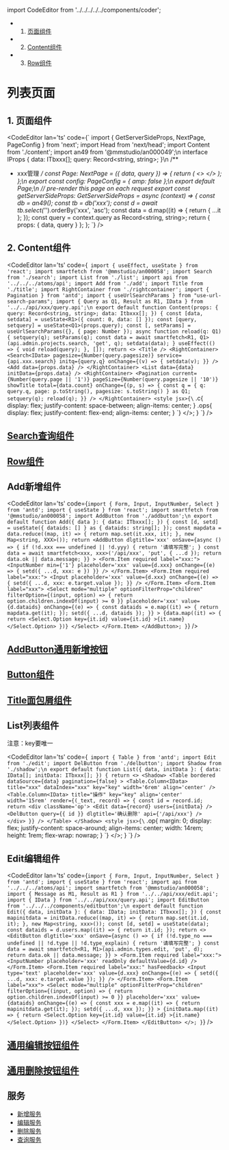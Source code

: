 import CodeEditor from '../../../../../components/coder';

<!-- vscode-markdown-toc -->
* 1. [ 页面组件](#)
* 2. [Content组件](#Content)
* 3. [Row组件](#Row)

<!-- vscode-markdown-toc-config
	numbering=true
	autoSave=true
	/vscode-markdown-toc-config -->
<!-- /vscode-markdown-toc -->

# 列表页面

##  1. <a name=''></a> 页面组件

<CodeEditor lan='ts' code={`
import { GetServerSideProps, NextPage, PageConfig } from 'next';
import Head from 'next/head';
import Content from './content';
import an49 from '@mmstudio/an000049';\n
interface IProps {
	data: ITbxxx[];
	query: Record<string, string>;
}\n
/**
 * xxx管理
 */
const Page: NextPage<IProps> = ({ data, query }) => {
	return (
		<>
			<Head>
				<title>xxxx管理</title>
				<link rel="shortcut icon" href="/favicon.ico" type="image/x-icon"></link>
				<link rel="icon" type="image/x-icon" sizes="32x32" href="/favicon-32x32.ico" ></link>
				<link rel="icon" type="image/x-icon" sizes="16x16" href="/favicon-16x16.ico"></link>
			</Head>
			<Content data={data} id={query.id} />
		</>
	);
};\n
export const config: PageConfig = {
	amp: false
};\n
export default Page;\n
// pre-render this page on each request
export const getServerSideProps: GetServerSideProps<IProps> = async (context) => {
	const db = an49();
	const tb = db<ITbxxx>('xxx');
	const d = await tb.select('*').orderBy('xxx', 'asc');
	const data = d.map((it) => {
		return { ...it };
	});
	const query = context.query as Record<string, string>;
	return {
		props: {
			data,
			query
		}
	};
};
`} />

##  2. <a name='Content'></a>Content组件

<CodeEditor lan='ts' code={`
import { useEffect, useState } from 'react';
import smartfetch from '@mmstudio/an000058';
import Search from './search';
import List from './list';
import api from '../../../atoms/api';
import Add from './add';
import Title from './title';
import RightContainer from './rightcontainer';
import { Pagination } from 'antd';
import { useUrlSearchParams } from "use-url-search-params";
import { Query as Q1, Result as R1, IData } from '../../api/xxx/query.api';\n
export default function Content(props: { query: Record<string, string>; data: Itbxxx[]; }) {
	const [data, setdata] = useState<R1>({
		count: 0,
		data: []
	});
	const [query, setquery] = useState<Q1>(props.query);
	const [, setParams] = useUrlSearchParams({}, { page: Number });
	async function reload(q: Q1) {
		setquery(q);
		setParams(q);
		const data = await smartfetch<R1, Q1>(api.admin.projects.search, 'get', q);
		setdata(data);
	}
	useEffect(() => {
		void reload(query);
	}, []);
	return <>
		<Title />
		<RightContainer>
			<Search<IData>
				pagesize={Number(query.pagesize)}
				service={api.xxx.search}
				initq={query.q}
				onChange={(v) => {
					setdata(v);
				}} />
			<Add data={props.data} />
		</RightContainer>
		<List data={data} initData={props.data} />
		<RightContainer>
			<Pagination
				current={Number(query.page || '1')}
				pageSize={Number(query.pagesize || '10')}
				showTitle
				total={data.count}
				onChange={(p, s) => {
					const q = {
						q: query.q,
						page: p.toString(),
						pagesize: s.toString()
					} as Q1;
					setquery(q);
					reload(q);
				}}
			/>
		</RightContainer>
		<style jsx>{\`
.c{
	display: flex;
	justify-content: space-between;
	align-items: center;
}
.ops{
	display: flex;
	justify-content: flex-end;
	align-items: center;
}
\`}</style>
	</>;
}
`} />

## [Search查询组件](../../05/18/1524)

##  [Row组件](./1320)

## Add新增组件

<CodeEditor lan='ts' code={`
import { Form, Input, InputNumber, Select } from 'antd';
import { useState } from 'react';
import smartfetch from '@mmstudio/an000058';
import AddButton from './addbutton';\n
export default function Add({ data }: { data: ITbxxx[]; }) {
	const [d, setd] = useState({ dataids: [] } as { dataids: string[]; });
	const mapdata = data.reduce((map, it) => {
		return map.set(it.xxx, it);
	}, new Map<string, XXX>());
	return <AddButton
		dlgtitle='xxx'
		onSave={async () => {
			if (!d.xxx === undefined || !d.yyy) {
				return '请填写完整';
			}
			const data = await smartfetch<xxx, xxx>('/api/xxx', 'put', {
				...d
			});
			return data.ok || data.message;
		}}
	>
		<Form.Item required label="xxx:">
			<InputNumber min={'1'} placeholder='xxx' value={d.xxx} onChange={(e) => {
				setd({
					...d,
					xxx: e
				})
			}} />
		</Form.Item>
		<Form.Item required label="xxx:">
			<Input placeholder='xxx' value={d.xxx} onChange={(e) => {
				setd({
					...d,
					xxx: e.target.value
				});
			}} />
		</Form.Item>
		<Form.Item label="xxx">
			<Select
				mode="multiple"
				optionFilterProp="children"
				filterOption={(input, option) => {
					return option.children.indexOf(input) >= 0
				}}
				placeholder='xxx'
				value={d.dataids}
				onChange={(e) => {
					const dataids = e.map((it) => {
						return mapdata.get(it);
					});
					setd({
						...d,
						dataids
					});
				}} >
				{data.map((it) => {
					return <Select.Option key={it.id} value={it.id} >{it.name}</Select.Option>
				})}
			</Select>
		</Form.Item>
	</AddButton>;
}
`} />

## [AddButton通用新增按钮](../26/0743)

## [Button组件](./1304)

## [Title面包屑组件](../26/0747)

## List列表组件

注意：key要唯一

<CodeEditor lan='ts' code={`
import { Table } from 'antd';
import Edit from './edit';
import DelButton from './delbutton';
import Shadow from './shadow';\n
export default function List({ data, initData }: { data: IData[]; initData: ITbxxx[]; }) {
	return <>
		<Shadow>
			<Table
				bordered
				dataSource={data}
				pagination={false}
			>
				<Table.Column<IData> title="xxx" dataIndex="xxx" key="key" width='6rem' align='center' />
				<Table.Column<IData> title="操作" key="key" align='center' width='15rem' render={(_text, record) => {
					const id = record.id;
					return <div className='op'>
						<Edit data={record} users={initData} />
						<DelButton query={{
							id
						}} dlgtitle='确认删除' api={'/api/xxx'} />
					</div>
				}} />
			</Table>
		</Shadow>
		<style jsx>{\`
.op{
	margin: 0;
	display: flex;
	justify-content: space-around;
	align-items: center;
	width: 14rem;
	height: 1rem;
	flex-wrap: nowrap;
}
\`}</style>
	</>;
}
`} />

## Edit编辑组件

<CodeEditor lan='ts' code={`
import { Form, Input, InputNumber, Select } from 'antd';
import { useState } from 'react';
import api from '../../../atoms/api';
import smartfetch from '@mmstudio/an000058';
import { Message as M1, Result as R1 } from '../../api/xxx/edit.api';
import { IData } from '../../api/xxx/query.api';
import EditButton from '../../../components/editbutton';\n
export default function Edit({ data, initData }: { data: IData; initData: ITbxxx[]; }) {
	const mapinitdata = initData.reduce((map, it) => {
		return map.set(it.id, it);
	}, new Map<string, xxx>());
	const [d, setd] = useState(data);
	const dataids = d.users.map((it) => {
		return it.id;
	});
	return <>
		<EditButton dlgtitle='xxx' onSave={async () => {
			if (!d.type_no === undefined || !d.type || !d.type_explain) {
				return '请填写完整';
			}
			const data = await smartfetch<R1, M1>(api.admin.types.edit, 'put', d);
			return data.ok || data.message;
		}} >
			<Form.Item required label="xxx:">
				<InputNumber placeholder='xxx' readOnly defaultValue={d.id} />
			</Form.Item>
			<Form.Item required label="xxx:" hasFeedback>
				<Input type='text' placeholder='xxx' value={d.xxx} onChange={(e) => {
					setd({
						...d,
						xxx: e.target.value
					});
				}} />
			</Form.Item>
			<Form.Item label="xxx">
				<Select
					mode="multiple"
					optionFilterProp="children"
					filterOption={(input, option) => {
						return option.children.indexOf(input) >= 0
					}}
					placeholder='xxx'
					value={dataids}
					onChange={(e) => {
						const xxx = e.map((it) => {
							return mapinitdata.get(it);
						});
						setd({
							...d,
							xxx
						});
					}} >
					{initData.map((it) => {
						return <Select.Option key={it.id} value={it.id} >{it.name}</Select.Option>
					})}
				</Select>
			</Form.Item>
		</EditButton>
	</>;
}
`} />

## [通用编辑按钮组件](../26/0853)

## [通用删除按钮组件](../26/0901)

## 服务

- [新增服务](../26/0914)
- [编辑服务](../26/0920)
- [删除服务](../26/0923)
- [查询服务](../26/0930)
